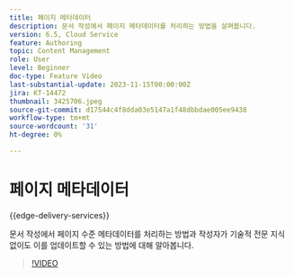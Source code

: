 ```yaml
---
title: 페이지 메타데이터
description: 문서 작성에서 페이지 메타데이터를 처리하는 방법을 살펴봅니다.
version: 6.5, Cloud Service
feature: Authoring
topic: Content Management
role: User
level: Beginner
doc-type: Feature Video
last-substantial-update: 2023-11-15T00:00:00Z
jira: KT-14472
thumbnail: 3425706.jpeg
source-git-commit: d17544c4f8dda03e5147a1f48dbbdae005ee9438
workflow-type: tm+mt
source-wordcount: '31'
ht-degree: 0%

---
```



# 페이지 메타데이터

{{edge-delivery-services}}

문서 작성에서 페이지 수준 메타데이터를 처리하는 방법과 작성자가 기술적 전문 지식 없이도 이를 업데이트할 수 있는 방법에 대해 알아봅니다.

>[!VIDEO](https://video.tv.adobe.com/v/3425706/?learn=on)
